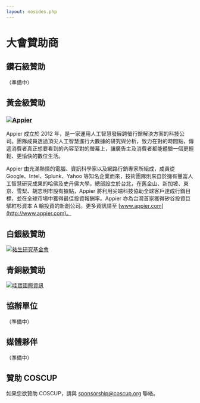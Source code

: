 ```yaml
---
layout: nosides.php
---
```

# 大會贊助商

## 鑽石級贊助

（準備中）

## 黃金級贊助

### [![Appier](/2015/assets/images/sponsor-appier.png)](http://www.appier.com/zh/)

Appier 成立於 2012 年，是一家運用人工智慧發展跨螢行銷解決方案的科技公司。團隊成員透過頂尖人工智慧進行大數據的研究與分析，致力在對的時間點，傳遞消費者真正想要看到的內容至對的螢幕上，讓廣告主及消費者都能體驗一個更輕鬆、更愉快的數位生活。

Appier 由充滿熱情的電腦、資訊科學家以及網路行銷專家所組成，成員從 Google、Intel、Splunk、Yahoo 等知名企業而來，技術團隊則來自於擁有豐富人工智慧研究成果的哈佛及史丹佛大學。總部設立於台北，在舊金山、新加坡、東京、雪梨、胡志明市設有據點，Appier 將利用尖端科技協助全球客戶達成行銷目標，並在全球市場中獲得最佳投資報酬率。Appier 亦為台灣首家獲得矽谷投資巨擘紅杉資本 A 輪投資的新創公司。更多資訊請至 [www.appier.com](http://www.appier.com)。

## 白銀級贊助

[![祐生研究基金會](/2015/assets/images/sponsor-archilife.jpg)](http://www.archilife.org/)

## 青銅級贊助

[![哇寶國際資訊](/2015/assets/images/sponsor-wabow.jpg)](http://www.wabow.com/)

## 協辦單位

（準備中）

## 媒體夥伴

（準備中）

## 贊助 COSCUP

如果您欲贊助 COSCUP，請與 <a href="mailto:sponsorship@coscup.org">sponsorship@coscup.org</a> 聯絡。
